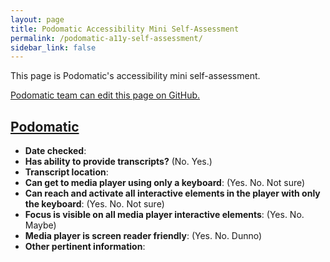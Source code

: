 ```yaml
---
layout: page
title: Podomatic Accessibility Mini Self-Assessment
permalink: /podomatic-a11y-self-assessment/
sidebar_link: false
---
```


This page is Podomatic's accessibility mini self-assessment. 

[Podomatic team can edit this page on GitHub.](https://github.com/podcast-accessibility/podcast-accessibility.github.io/edit/master/{{page.path}})

## [Podomatic](https://www.podomatic.com/)
* **Date checked**:  
* **Has ability to provide transcripts?** (No. Yes.)
* **Transcript location**: 
* **Can get to media player using only a keyboard**: (Yes. No. Not sure)
* **Can reach and activate all interactive elements in the player with only the keyboard**: (Yes. No. Not sure)
* **Focus is visible on all media player interactive elements**: (Yes. No. Maybe)
* **Media player is screen reader friendly**: (Yes. No. Dunno)
* **Other pertinent information**:
